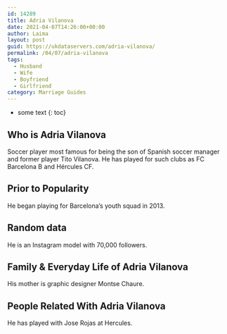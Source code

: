 ```yaml
---
id: 14289
title: Adria Vilanova
date: 2021-04-07T14:26:00+00:00
author: Laima
layout: post
guid: https://ukdataservers.com/adria-vilanova/
permalink: /04/07/adria-vilanova
tags:
  - Husband
  - Wife
  - Boyfriend
  - Girlfriend
category: Marriage Guides
---
```


* some text
{: toc}


## Who is Adria Vilanova
                  
                  
                  
Soccer player most famous for being the son of Spanish soccer manager and former player Tito Vilanova. He has played for such clubs as FC Barcelona B and Hércules CF.
                  
              
            
              
            
                
                
                
## Prior to Popularity
                  
                  
                  
He began playing for Barcelona&#8217;s youth squad in 2013.
                  
              
            
              
            
                
                
                
## Random data
                  
                  
                  
He is an Instagram model with 70,000 followers. 
                  
              
            
              
            
                
                
                
## Family & Everyday Life of Adria Vilanova
                  
                  
                  
His mother is graphic designer Montse Chaure. 
                  
              
            
              
            
                
                
                
## People Related With Adria Vilanova
                  
                  
                  
He has played with Jose Rojas at Hercules. 
                  
              
            
              
            
                
              
            
              
              
            
            
              
            
          
          
          